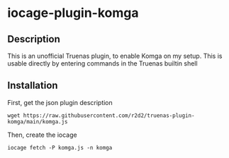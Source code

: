 # iocage-plugin-komga

## Description
This is an unofficial Truenas plugin, to enable Komga on my setup.
This is usable directly by entering commands in the Truenas builtin shell

## Installation 

First, get the json plugin description

``` wget https://raw.githubusercontent.com/r2d2/truenas-plugin-komga/main/komga.js ```

Then, create the iocage

``` iocage fetch -P komga.js -n komga ```
